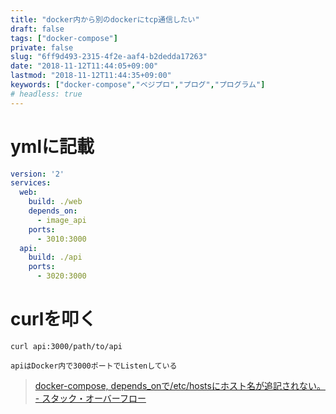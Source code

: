 ```yaml
---
title: "docker内から別のdockerにtcp通信したい"
draft: false
tags: ["docker-compose"]
private: false
slug: "6ff9d493-2315-4f2e-aaf4-b2dedda17263"
date: "2018-11-12T11:44:05+09:00"
lastmod: "2018-11-12T11:44:35+09:00"
keywords: ["docker-compose","ベジプロ","プログ","プログラム"]
# headless: true
---
```


# ymlに記載
```yaml:docker-compose.yml
version: '2'
services:
  web:
    build: ./web
    depends_on:
      - image_api
    ports:
      - 3010:3000
  api:
    build: ./api
    ports:
      - 3020:3000
```

# curlを叩く
```
curl api:3000/path/to/api
```
```!
apiはDocker内で3000ポートでListenしている
```

> [docker-compose, depends_onで/etc/hostsにホスト名が追記されない。 - スタック・オーバーフロー](https://ja.stackoverflow.com/questions/38779/docker-compose-depends-on%E3%81%A7-etc-hosts%E3%81%AB%E3%83%9B%E3%82%B9%E3%83%88%E5%90%8D%E3%81%8C%E8%BF%BD%E8%A8%98%E3%81%95%E3%82%8C%E3%81%AA%E3%81%84)
